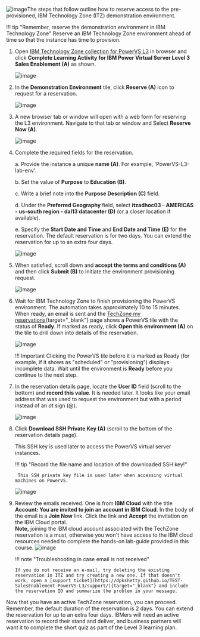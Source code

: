 ![image](https://github.com/user-attachments/assets/372fa97f-ebcb-452b-8c60-72122ad2198d)The steps that follow outline how to reserve access to the pre-provisioned, IBM Technology Zone (ITZ) demonstration environment.

!!! tip "Remember, reserve the demonstration environment in IBM Technology Zone"
    Reserve an IBM Technology Zone environment ahead of time so that the instance has time to provision.

1. Open <a href="https://techzone.ibm.com/collection/ibm-power-virtual-server-level-3" target="_blank">IBM Technology Zone collection for PowerVS L3</a> in browser and click **Complete Learning Activity for IBM Power Virtual Server Level 3 Sales Enablement (A)** as shown.

    ![image](https://github.com/user-attachments/assets/df474600-78de-4fcb-b040-e66622b3f8ca)

2. In the **Demonstration Environment** tile, click **Reserve (A)** icon to request for a reservation.

    ![image](https://github.com/user-attachments/assets/966434a3-527e-4c57-b12c-b156454e31d6)

3. A new browser tab or window will open with a web form for reserving the L3 environment. Navigate to that tab or window and Select **Reserve Now (A)**.

    ![image](https://github.com/user-attachments/assets/94cad21e-75c5-40df-9b70-e079d57dbf0b)

4. Complete the required fields for the reservation.

    a. Provide the instance a unique **name (A)**. For example, 'PowerVS-L3-lab-env'.
  
    b. Set the value of **Purpose** to **Education (B)**.
  
    c. Write a brief note into the **Purpose Description (C)** field.
  
    d. Under the **Preferred Geography** field, select **itzadhoc03 - AMERICAS - us-south region - dal13 datacenter (D)** (or a closer location if available).
  
    e. Specify the **Start Date and Time** and **End Date and Time** **(E)** for the reservation. The default reservation is for two days. You can extend the reservation for up to an extra four days.

    ![image](https://github.com/user-attachments/assets/8ee34949-b051-4442-ae4f-e1bde276ead4)

5. When satisfied, scroll down and **accept the terms and conditions (A)** and then click **Submit (B)** to initiate the environment provisioning request.

    ![image](https://github.com/user-attachments/assets/80dfce1b-c573-43fb-a1b8-3db5544008bc)

6. Wait for IBM Technology Zone to finish provisioning the PowerVS environment. The automation takes approximately 10 to 15 minutes. When ready, an email is sent and the [TechZone my reservations](https://techzone.ibm.com/my/reservations){target="_blank"} page shows a PowerVS tile with the status of **Ready**. If marked as ready, click **Open this environment (A)** on the tile to drill down into details of the reservation.

    ![image](https://github.com/user-attachments/assets/53978062-5de5-4d40-9f9c-b6c31bb6219e)

    !!! Important
        Clicking the PowerVS tile before it is marked as Ready (for example, if it shows as "scheduled" or "provisioning") displays incomplete data. Wait until the environment is **Ready** before you continue to the next step.

8. In the reservation details page, locate the **User ID** field (scroll to the bottom) and **record this value**. It is needed later. It looks like your email address that was used to request the environment but with a period instead of an *at* sign (@).

    ![image](https://github.com/user-attachments/assets/097edeb5-1b32-4a4b-9920-946e323f0339)

9. Click **Download SSH Private Key (A)** (scroll to the bottom of the reservation details page).

    This SSH key is used later to access the PowerVS virtual server instances.

    !!! tip "Record the file name and location of the downloaded SSH key!"
    
        This SSH private key file is used later when accessing virtual machines on PowerVS.

    ![image](https://github.com/user-attachments/assets/396ab31f-4846-462f-b0a8-eed217569305)

10. Review the emails received. One is from **IBM Cloud** with the title **Account: You are invited to join an account in IBM Cloud**. In the body of the email is a **Join Now** link. Click the link and **Accept** the invitation on the IBM Cloud portal.<br>**Note,** joining the IBM cloud account associated with the TechZone reservation is a must, otherwise you won't have access to the IBM cloud resources needed to complete the hands-on lab-guide provided in this course.
    ![image](https://github.com/user-attachments/assets/7f67d496-aa54-4a0a-91da-a8bde55f2570)

    !!! note "Troubleshooting in case email is not received"
    
        If you do not receive an e-mail, try deleting the existing reservation in ITZ and try creating a new one. If that doesn't work, open a [support ticket](https://dpkshetty.github.io/TEST-SalesEnablement-PowerVS-L3/support/){target="_blank"} and include the reservation ID and summarize the problem in your message.


Now that you have an active TechZone reservation, you can proceed. Remember, the default duration of the reservation is 2 days. You can extend the reservation for up to an extra four days. IBMers will need an active reservation to record their stand and deliver, and business partners will want it to complete the short quiz as part of the Level 3 learning plan.

